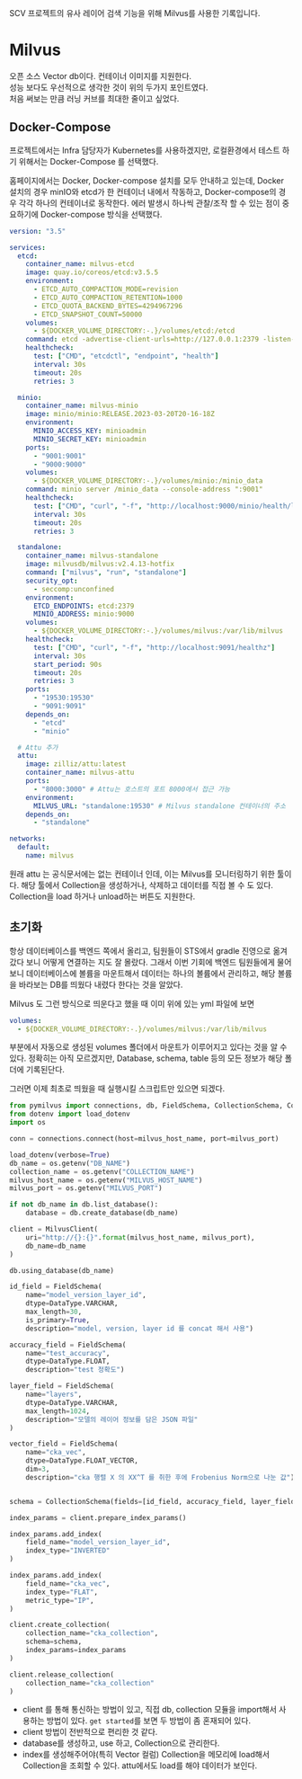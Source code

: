 SCV 프로젝트의 유사 레이어 검색 기능을 위해 Milvus를 사용한 기록입니다.

# Milvus

오픈 소스 Vector db이다. 컨테이너 이미지를 지원한다.  
성능 보다도 우선적으로 생각한 것이 위의 두가지 포인트였다.  
처음 써보는 만큼 러닝 커브를 최대한 줄이고 싶었다.

## Docker-Compose

프로젝트에서는 Infra 담당자가 Kubernetes를 사용하겠지만, 로컬환경에서 테스트 하기 위해서는 Docker-Compose 를 선택했다.

홈페이지에서는 Docker, Docker-compose 설치를 모두 안내하고 있는데, Docker 설치의 경우 minIO와 etcd가 한 컨테이너 내에서 작동하고, Docker-compose의 경우 각각 하나의 컨테이너로 동작한다. 에러 발생시 하나씩 관찰/조작 할 수 있는 점이 중요하기에 Docker-compose 방식을 선택했다.

```yml
version: "3.5"

services:
  etcd:
    container_name: milvus-etcd
    image: quay.io/coreos/etcd:v3.5.5
    environment:
      - ETCD_AUTO_COMPACTION_MODE=revision
      - ETCD_AUTO_COMPACTION_RETENTION=1000
      - ETCD_QUOTA_BACKEND_BYTES=4294967296
      - ETCD_SNAPSHOT_COUNT=50000
    volumes:
      - ${DOCKER_VOLUME_DIRECTORY:-.}/volumes/etcd:/etcd
    command: etcd -advertise-client-urls=http://127.0.0.1:2379 -listen-client-urls http://0.0.0.0:2379 --data-dir /etcd
    healthcheck:
      test: ["CMD", "etcdctl", "endpoint", "health"]
      interval: 30s
      timeout: 20s
      retries: 3

  minio:
    container_name: milvus-minio
    image: minio/minio:RELEASE.2023-03-20T20-16-18Z
    environment:
      MINIO_ACCESS_KEY: minioadmin
      MINIO_SECRET_KEY: minioadmin
    ports:
      - "9001:9001"
      - "9000:9000"
    volumes:
      - ${DOCKER_VOLUME_DIRECTORY:-.}/volumes/minio:/minio_data
    command: minio server /minio_data --console-address ":9001"
    healthcheck:
      test: ["CMD", "curl", "-f", "http://localhost:9000/minio/health/live"]
      interval: 30s
      timeout: 20s
      retries: 3

  standalone:
    container_name: milvus-standalone
    image: milvusdb/milvus:v2.4.13-hotfix
    command: ["milvus", "run", "standalone"]
    security_opt:
      - seccomp:unconfined
    environment:
      ETCD_ENDPOINTS: etcd:2379
      MINIO_ADDRESS: minio:9000
    volumes:
      - ${DOCKER_VOLUME_DIRECTORY:-.}/volumes/milvus:/var/lib/milvus
    healthcheck:
      test: ["CMD", "curl", "-f", "http://localhost:9091/healthz"]
      interval: 30s
      start_period: 90s
      timeout: 20s
      retries: 3
    ports:
      - "19530:19530"
      - "9091:9091"
    depends_on:
      - "etcd"
      - "minio"

  # Attu 추가
  attu:
    image: zilliz/attu:latest
    container_name: milvus-attu
    ports:
      - "8000:3000" # Attu는 호스트의 포트 8000에서 접근 가능
    environment:
      MILVUS_URL: "standalone:19530" # Milvus standalone 컨테이너의 주소
    depends_on:
      - "standalone"

networks:
  default:
    name: milvus
```

원래 attu 는 공식문서에는 없는 컨테이너 인데, 이는 Milvus를 모니터링하기 위한 툴이다. 해당 툴에서 Collection을 생성하거나, 삭제하고 데이터를 직접 볼 수 도 있다. Collection을 load 하거나 unload하는 버튼도 지원한다.

## 초기화

항상 데이터베이스를 백엔드 쪽에서 올리고, 팀원들이 STS에서 gradle 진영으로 옮겨갔다 보니 어떻게 연결하는 지도 잘 몰랐다. 그래서 이번 기회에 백엔드 팀원들에게 물어보니 데이터베이스에 볼륨을 마운트해서 데이터는 하나의 볼륨에서 관리하고, 해당 볼륨을 바라보는 DB를 띄웠다 내렸다 한다는 것을 알았다.

Milvus 도 그런 방식으로 띄운다고 했을 때 이미 위에 있는 yml 파일에 보면

```yml
volumes:
  - ${DOCKER_VOLUME_DIRECTORY:-.}/volumes/milvus:/var/lib/milvus
```

부분에서 자동으로 생성된 volumes 폴더에서 마운트가 이루어지고 있다는 것을 알 수 있다.
정확히는 아직 모르겠지만, Database, schema, table 등의 모든 정보가 해당 폴더에 기록된단다.

그러면 이제 최초로 띄웠을 때 실행시킬 스크립트만 있으면 되겠다.

```python
from pymilvus import connections, db, FieldSchema, CollectionSchema, Collection, DataType, MilvusClient
from dotenv import load_dotenv
import os

conn = connections.connect(host=milvus_host_name, port=milvus_port)

load_dotenv(verbose=True)
db_name = os.getenv("DB_NAME")
collection_name = os.getenv("COLLECTION_NAME")
milvus_host_name = os.getenv("MILVUS_HOST_NAME")
milvus_port = os.getenv("MILVUS_PORT")

if not db_name in db.list_database():
    database = db.create_database(db_name)

client = MilvusClient(
    uri="http://{}:{}".format(milvus_host_name, milvus_port),
    db_name=db_name
)

db.using_database(db_name)

id_field = FieldSchema(
    name="model_version_layer_id",
    dtype=DataType.VARCHAR,
    max_length=30,
    is_primary=True,
    description="model, version, layer id 를 concat 해서 사용")

accuracy_field = FieldSchema(
    name="test_accuracy",
    dtype=DataType.FLOAT,
    description="test 정확도")

layer_field = FieldSchema(
    name="layers",
    dtype=DataType.VARCHAR,
    max_length=1024,
    description="모델의 레이어 정보를 담은 JSON 파일"
)

vector_field = FieldSchema(
    name="cka_vec",
    dtype=DataType.FLOAT_VECTOR,
    dim=3,
    description="cka 행렬 X 의 XX^T 를 취한 후에 Frobenius Norm으로 나눈 값")


schema = CollectionSchema(fields=[id_field, accuracy_field, layer_field, vector_field], description="collection with cka. pk is model_version_layer_id")

index_params = client.prepare_index_params()

index_params.add_index(
    field_name="model_version_layer_id",
    index_type="INVERTED"
)

index_params.add_index(
    field_name="cka_vec",
    index_type="FLAT",
    metric_type="IP",
)

client.create_collection(
    collection_name="cka_collection",
    schema=schema,
    index_params=index_params
)

client.release_collection(
    collection_name="cka_collection"
)
```

- client 를 통해 통신하는 방법이 있고, 직접 db, collection 모듈을 import해서 사용하는 방법이 있다. `get started`를 보면 두 방법이 좀 혼재되어 있다.
- client 방법이 전반적으로 편리한 것 같다.
- database를 생성하고, use 하고, Collection으로 관리한다.
- index를 생성해주어야(특히 Vector 컬럼) Collection을 메모리에 load해서 Collection을 조회할 수 있다. attu에서도 load를 해야 데이터가 보인다.
